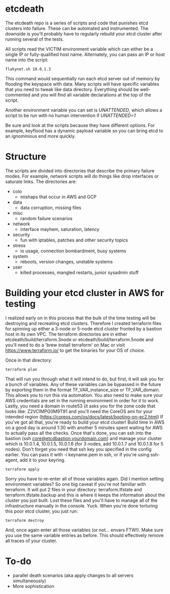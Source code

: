 # etcdeath
The etcdeath repo is a series of scripts and code that punishes etcd clusters into failure.  These can be automated and instrumented.  The downside is you'll probably have to regularly rebuild your etcd cluster after running several of the tests.

All scripts read the VICTIM environment variable which can either be a single IP or fully-qualified host name.  Alternately, you can pass an IP or host name into the script: 
```
flakynet.sh 10.0.1.3
```
This command would sequentially run each etcd server out of memory by flooding the keyspace with data.  Many scripts will have specific variables that you need to tweak like data directory.  Everything should be well-commented and you will find all variable declarations at the top of the script.

Another environment variable you can set is *UNATTENDED*, which allows a script to be run with no human intervention if *UNATTENDED=1*

Be sure and look at the scripts because they have different options.  For example, keyflood has a dynamic payload variable so you can bring etcd to an ignominious end more quickly.  

# Structure
The scripts are divided into directories that describe the primary failure modes.  For example, *network* scripts will do things like drop interfaces or saturate links.  The directories are:
* colo
  - mishaps that occur in AWS and GCP
* data
  - data corruption, missing files
* misc
  - random failure scenarios
* network
  - interface mayhem, saturation, latency
* security
  - fun with iptables, patches and other security topics
* stress
  - io usage, connection bombardment, busy systems
* system
  - reboots, version changes, unstable systems
* user
  - killed processes, mangled restarts, junior sysadmin stuff

# Building your etcd cluster in AWS for testing

I realized early on in this process that the bulk of the time testing will be destroying and recreating etcd clusters.  Therefore I created terraform files for spinning up either a 3-node or 5-node etcd cluster fronted by a bastion host in its own VPC.  The terraform directories are in either etcdeath/build/terraform.3node or etcdeath/build/terraform.5node and you'll need to do a 'brew install terraform' on Mac or visit https://www.terraform.io/ to get the binaries for your OS of choice.  

Once in that directory:
```
terraform plan
```
That will run you through what it will intend to do, but first, it will ask you for a bunch of variables.  Any of these variables can be bypassed in the future by exporting them in the format TF_VAR_instance_size or TF_VAR_domain.  This allows you to run this via automation.  You also need to make sure your AWS credentials are set in the running environment in order for it to work.  Lastly, you need a domain in route53 (it asks you for the zone code that looks like: Z2VCIMPG0M9T91 and you'll need the CoreOS ami for your intended region (https://coreos.com/os/docs/latest/booting-on-ec2.html) If you've got all that, you're ready to build your etcd cluster!  Build time in AWS on a good day is around 1:30 with another 5 minutes spent waiting for AWS to actually pass all the checks.  Once that's done, you can ssh into the bastion (ssh core@etcdbastion.yourdomain.com) and manage your cluster which is 10.0.1.4, 10.0.1.5, 10.0.1.6 (for 3 nodes, add 10.0.1.7 and 10.0.1.8 for 5 nodes).  Don't forget you need that ssh key you specified in the config earlier.  You can pass it with -i keyname.pem in ssh, or if you're using ssh-agent, add it to your keyring.
```
terraform apply
```
Sorry you have to re-enter all of those variables again.  Did I mention setting environment variables?  So one big caveat if you're not familiar with terraform.  It will put 2 files in your directory: terraform.tfstate and terraform.tfstate.backup and this is where it keeps the information about the cluster you just built.  Lost these files and you'll have to manage all of the infrastructure manually in the console.  Yuck. When you're done torturing this poor etcd cluster, you just run:
```
terraform destroy
```
And, once again enter all those variables (or not... envars FTW!). Make sure you use the same variable entries as before.  This should effectively remove all traces of your cluster.  

# To-do 
- parallel death scenarios (aka apply changes to all servers simultaneously)
- More sophistication

